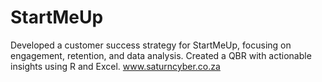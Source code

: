 # StartMeUp
Developed a customer success strategy for StartMeUp, focusing on engagement, retention, and data analysis. Created a QBR with actionable insights using R and Excel.
www.saturncyber.co.za
